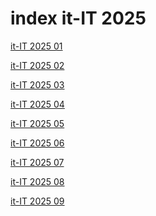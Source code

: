 # index it-IT 2025

<a href="./01">it-IT 2025 01</a>

<a href="./02">it-IT 2025 02</a>

<a href="./03">it-IT 2025 03</a>

<a href="./04">it-IT 2025 04</a>

<a href="./05">it-IT 2025 05</a>

<a href="./06">it-IT 2025 06</a>

<a href="./07">it-IT 2025 07</a>

<a href="./08">it-IT 2025 08</a>

<a href="./09">it-IT 2025 09</a>

